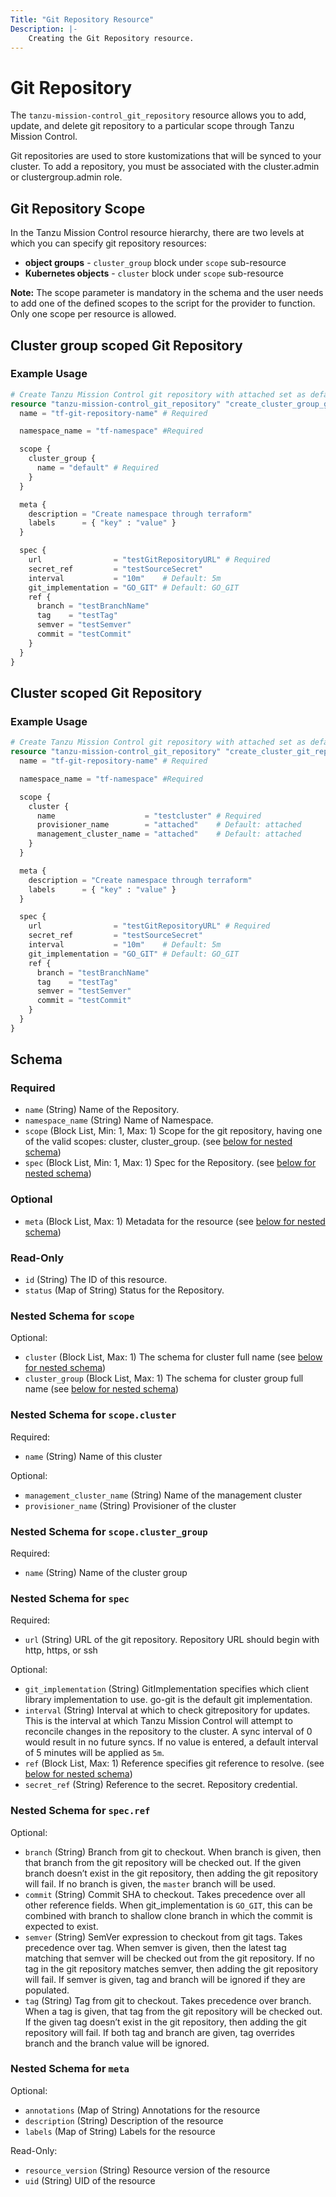 ```yaml
---
Title: "Git Repository Resource"
Description: |-
    Creating the Git Repository resource.
---
```


# Git Repository

The `tanzu-mission-control_git_repository` resource allows you to add, update, and delete git repository to a particular scope through Tanzu Mission Control.

Git repositories are used to store kustomizations that will be synced to your cluster.
To add a repository, you must be associated with the cluster.admin or clustergroup.admin role.

[git-repository]: https://docs.vmware.com/en/VMware-Tanzu-Mission-Control/services/tanzumc-using/GUID-26C2D2F3-0E5C-4E56-B875-B7FB003267E4.html

## Git Repository Scope

In the Tanzu Mission Control resource hierarchy, there are two levels at which you can specify git repository resources:
- **object groups** - `cluster_group` block under `scope` sub-resource
- **Kubernetes objects** - `cluster` block under `scope` sub-resource

**Note:**
The scope parameter is mandatory in the schema and the user needs to add one of the defined scopes to the script for the provider to function.
Only one scope per resource is allowed.

## Cluster group scoped Git Repository

### Example Usage

```terraform
# Create Tanzu Mission Control git repository with attached set as default value.
resource "tanzu-mission-control_git_repository" "create_cluster_group_git_repository" {
  name = "tf-git-repository-name" # Required

  namespace_name = "tf-namespace" #Required

  scope {
    cluster_group {
      name = "default" # Required
    }
  }

  meta {
    description = "Create namespace through terraform"
    labels      = { "key" : "value" }
  }

  spec {
    url                = "testGitRepositoryURL" # Required
    secret_ref         = "testSourceSecret"
    interval           = "10m"    # Default: 5m
    git_implementation = "GO_GIT" # Default: GO_GIT
    ref {
      branch = "testBranchName"
      tag    = "testTag"
      semver = "testSemver"
      commit = "testCommit"
    }
  }
}
```

## Cluster scoped Git Repository

### Example Usage

```terraform
# Create Tanzu Mission Control git repository with attached set as default value.
resource "tanzu-mission-control_git_repository" "create_cluster_git_repository" {
  name = "tf-git-repository-name" # Required

  namespace_name = "tf-namespace" #Required

  scope {
    cluster {
      name                    = "testcluster" # Required
      provisioner_name        = "attached"    # Default: attached
      management_cluster_name = "attached"    # Default: attached
    }
  }

  meta {
    description = "Create namespace through terraform"
    labels      = { "key" : "value" }
  }

  spec {
    url                = "testGitRepositoryURL" # Required
    secret_ref         = "testSourceSecret"
    interval           = "10m"    # Default: 5m
    git_implementation = "GO_GIT" # Default: GO_GIT
    ref {
      branch = "testBranchName"
      tag    = "testTag"
      semver = "testSemver"
      commit = "testCommit"
    }
  }
}
```
<!-- schema generated by tfplugindocs -->
## Schema

### Required

- `name` (String) Name of the Repository.
- `namespace_name` (String) Name of Namespace.
- `scope` (Block List, Min: 1, Max: 1) Scope for the git repository, having one of the valid scopes: cluster, cluster_group. (see [below for nested schema](#nestedblock--scope))
- `spec` (Block List, Min: 1, Max: 1) Spec for the Repository. (see [below for nested schema](#nestedblock--spec))

### Optional

- `meta` (Block List, Max: 1) Metadata for the resource (see [below for nested schema](#nestedblock--meta))

### Read-Only

- `id` (String) The ID of this resource.
- `status` (Map of String) Status for the Repository.

<a id="nestedblock--scope"></a>
### Nested Schema for `scope`

Optional:

- `cluster` (Block List, Max: 1) The schema for cluster full name (see [below for nested schema](#nestedblock--scope--cluster))
- `cluster_group` (Block List, Max: 1) The schema for cluster group full name (see [below for nested schema](#nestedblock--scope--cluster_group))

<a id="nestedblock--scope--cluster"></a>
### Nested Schema for `scope.cluster`

Required:

- `name` (String) Name of this cluster

Optional:

- `management_cluster_name` (String) Name of the management cluster
- `provisioner_name` (String) Provisioner of the cluster


<a id="nestedblock--scope--cluster_group"></a>
### Nested Schema for `scope.cluster_group`

Required:

- `name` (String) Name of the cluster group



<a id="nestedblock--spec"></a>
### Nested Schema for `spec`

Required:

- `url` (String) URL of the git repository. Repository URL should begin with http, https, or ssh

Optional:

- `git_implementation` (String) GitImplementation specifies which client library implementation to use. go-git is the default git implementation.
- `interval` (String) Interval at which to check gitrepository for updates. This is the interval at which Tanzu Mission Control will attempt to reconcile changes in the repository to the cluster. A sync interval of 0 would result in no future syncs. If no value is entered, a default interval of 5 minutes will be applied as `5m`.
- `ref` (Block List, Max: 1) Reference specifies git reference to resolve. (see [below for nested schema](#nestedblock--spec--ref))
- `secret_ref` (String) Reference to the secret. Repository credential.

<a id="nestedblock--spec--ref"></a>
### Nested Schema for `spec.ref`

Optional:

- `branch` (String) Branch from git to checkout. When branch is given, then that branch from the git repository will be checked out. If the given branch doesn’t exist in the git repository, then adding the git repository will fail. If no branch is given, the `master` branch will be used.
- `commit` (String) Commit SHA to checkout. Takes precedence over all other reference fields. When git_implementation is `GO_GIT`, this can be combined with branch to shallow clone branch in which the commit is expected to exist.
- `semver` (String) SemVer expression to checkout from git tags. Takes precedence over tag. When semver is given, then the latest tag matching that semver will be checked out from the git repository. If no tag in the git repository matches semver, then adding the git repository will fail. If semver is given, tag and branch will be ignored if they are populated.
- `tag` (String) Tag from git to checkout. Takes precedence over branch. When a tag is given, that tag from the git repository will be checked out. If the given tag doesn’t exist in the git repository, then adding the git repository will fail. If both tag and branch are given, tag overrides branch and the branch value will be ignored.



<a id="nestedblock--meta"></a>
### Nested Schema for `meta`

Optional:

- `annotations` (Map of String) Annotations for the resource
- `description` (String) Description of the resource
- `labels` (Map of String) Labels for the resource

Read-Only:

- `resource_version` (String) Resource version of the resource
- `uid` (String) UID of the resource
